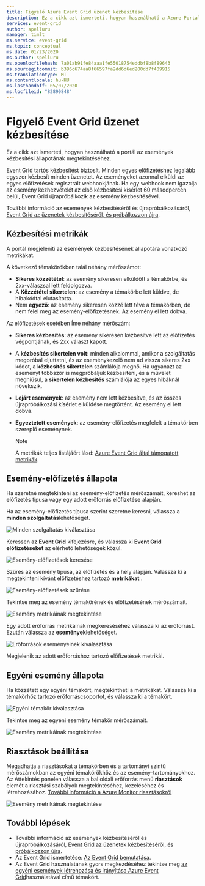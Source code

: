 ```yaml
---
title: Figyelő Azure Event Grid üzenet kézbesítése
description: Ez a cikk azt ismerteti, hogyan használható a Azure Portal az Azure Event Grid üzenetek kézbesítési állapotának megtekintéséhez.
services: event-grid
author: spelluru
manager: timlt
ms.service: event-grid
ms.topic: conceptual
ms.date: 01/23/2020
ms.author: spelluru
ms.openlocfilehash: 7a01ab91fe84aaa1fe55018754eddbf8b8f89643
ms.sourcegitcommit: b396c674aa8f66597fa2dd6d6ed200dd7f409915
ms.translationtype: MT
ms.contentlocale: hu-HU
ms.lasthandoff: 05/07/2020
ms.locfileid: "82890848"
---
```

# <a name="monitor-event-grid-message-delivery"></a>Figyelő Event Grid üzenet kézbesítése 

Ez a cikk azt ismerteti, hogyan használható a portál az események kézbesítési állapotának megtekintéséhez.

Event Grid tartós kézbesítést biztosít. Minden egyes előfizetéshez legalább egyszer kézbesít minden üzenetet. Az eseményeket azonnal elküldi az egyes előfizetések regisztrált webhookjának. Ha egy webhook nem igazolja az esemény kézhezvételét az első kézbesítési kísérlet 60 másodpercén belül, Event Grid újrapróbálkozik az esemény kézbesítésével.

További információ az események kézbesítéséről és újrapróbálkozásáról, [Event Grid az üzenetek kézbesítéséről, és próbálkozzon újra](delivery-and-retry.md).

## <a name="delivery-metrics"></a>Kézbesítési metrikák

A portál megjeleníti az események kézbesítésének állapotára vonatkozó metrikákat.

A következő témakörökben talál néhány mérőszámot:

* **Sikeres közzététel**: az esemény sikeresen elküldött a témakörbe, és 2xx-válaszsal lett feldolgozva.
* A **Közzététel sikertelen**: az esemény a témakörbe lett küldve, de hibakódtal elutasította.
* Nem **egyező**: az esemény sikeresen közzé lett téve a témakörben, de nem felel meg az esemény-előfizetésnek. Az esemény el lett dobva.

Az előfizetések esetében Íme néhány mérőszám:

* **Sikeres kézbesítés**: az esemény sikeresen kézbesítve lett az előfizetés végpontjának, és 2xx választ kapott.
* A **kézbesítés sikertelen volt**: minden alkalommal, amikor a szolgáltatás megpróbál eljuttatni, és az eseménykezelő nem ad vissza sikeres 2xx kódot, a **kézbesítés sikertelen** számlálója megnő. Ha ugyanazt az eseményt többször is megpróbáljuk kézbesíteni, és a művelet meghiúsul, a **sikertelen kézbesítés** számlálója az egyes hibáknál növekszik.
* **Lejárt események**: az esemény nem lett kézbesítve, és az összes újrapróbálkozási kísérlet elküldése megtörtént. Az esemény el lett dobva.
* **Egyeztetett események**: az esemény-előfizetés megfelelt a témakörben szereplő eseménynek.

    > [!NOTE]
    > A metrikák teljes listájáért lásd: [Azure Event Grid által támogatott metrikák](metrics.md).

## <a name="event-subscription-status"></a>Esemény-előfizetés állapota

Ha szeretné megtekinteni az esemény-előfizetés mérőszámait, kereshet az előfizetés típusa vagy egy adott erőforrás előfizetése alapján.

Ha az esemény-előfizetés típusa szerint szeretne keresni, válassza a **minden szolgáltatás**lehetőséget.

![Minden szolgáltatás kiválasztása](./media/monitor-event-delivery/all-services.png)

Keressen az **Event Grid** kifejezésre, és válassza ki **Event Grid előfizetéseket** az elérhető lehetőségek közül.

![Esemény-előfizetések keresése](./media/monitor-event-delivery/search-and-select.png)

Szűrés az esemény típusa, az előfizetés és a hely alapján. Válassza ki a megtekinteni kívánt előfizetéshez tartozó **metrikákat** .

![Esemény-előfizetések szűrése](./media/monitor-event-delivery/filter-events.png)

Tekintse meg az esemény témakörének és előfizetésének mérőszámait.

![Esemény metrikáinak megtekintése](./media/monitor-event-delivery/subscription-metrics.png)

Egy adott erőforrás metrikáinak megkereséséhez válassza ki az erőforrást. Ezután válassza az **események**lehetőséget.

![Erőforrások eseményeinek kiválasztása](./media/monitor-event-delivery/select-events.png)

Megjelenik az adott erőforráshoz tartozó előfizetések metrikái.

## <a name="custom-event-status"></a>Egyéni esemény állapota

Ha közzétett egy egyéni témakört, megtekintheti a metrikákat. Válassza ki a témakörhöz tartozó erőforráscsoportot, és válassza ki a témakört.

![Egyéni témakör kiválasztása](./media/monitor-event-delivery/select-custom-topic.png)

Tekintse meg az egyéni esemény témakör mérőszámait.

![Esemény metrikáinak megtekintése](./media/monitor-event-delivery/custom-topic-metrics.png)

## <a name="set-alerts"></a>Riasztások beállítása

Megadhatja a riasztásokat a témakörben és a tartományi szintű mérőszámokban az egyéni témakörökhöz és az esemény-tartományokhoz. Az Áttekintés panelen válassza a bal oldali erőforrás menü **riasztások** elemét a riasztási szabályok megtekintéséhez, kezeléséhez és létrehozásához. [További információ a Azure Monitor riasztásokról](../azure-monitor/platform/alerts-overview.md)

![Esemény metrikáinak megtekintése](./media/monitor-event-delivery/select-alerts.png)

## <a name="next-steps"></a>További lépések

* További információ az események kézbesítéséről és újrapróbálkozásáról, [Event Grid az üzenetek kézbesítéséről, és próbálkozzon újra](delivery-and-retry.md).
* Az Event Grid ismertetése: [Az Event Grid bemutatása](overview.md).
* Az Event Grid használatának gyors megkezdéséhez tekintse meg [az egyéni események létrehozása és irányítása Azure Event Grid](custom-event-quickstart.md)használatával című témakört.
